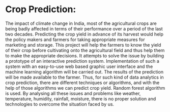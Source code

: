 <h1>Crop Prediction:</h1>
The impact of climate change in India, most of the agricultural crops are being badly affected in terms of their performance over a period of the last two decades. Predicting the crop yield in advance of its harvest would help the policy makers and farmers for taking appropriate measures for marketing and storage. This project will help the farmers to know the yield of their crop before cultivating onto the agricultural field and thus help them to make the appropriate decisions. It attempts to solve the issue by building a prototype of an interactive prediction system. Implementation of such a system with an easy-to-use web based graphic user interface and the machine learning algorithm will be carried out. The results of the prediction will be made available to the farmer. Thus, for such kind of data analytics in crop prediction, there are different techniques or algorithms, and with the help of those algorithms we can predict crop yield. Random forest algorithm is used. By analysing all these issues and problems like weather, temperature, humidity, rainfall, moisture, there is no proper solution and technologies to overcome the situation faced by us.

